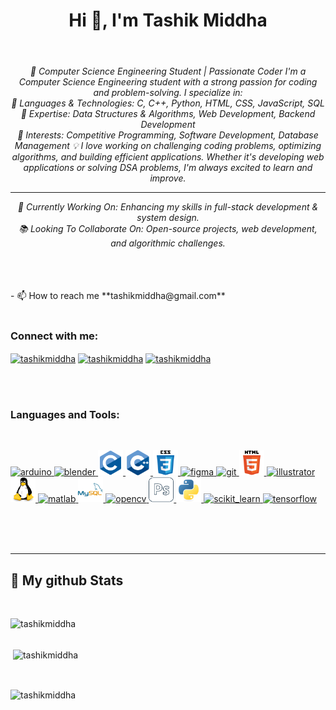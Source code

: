 <h1 align="center">Hi 👋, I'm Tashik Middha</h1>
<br>
<h6 align="center">🚀 Computer Science Engineering Student | Passionate Coder I'm a Computer Science Engineering student with a strong passion for coding and problem-solving. I specialize in: <br>🔹 Languages & Technologies: C, C++, Python, HTML, CSS, JavaScript, SQL <br>🔹 Expertise: Data Structures & Algorithms, Web Development, Backend Development <br>🔹 Interests: Competitive Programming, Software Development, Database Management 💡 I love working on challenging coding problems, optimizing algorithms, and building efficient applications. Whether it's developing web applications or solving DSA problems, I'm always excited to learn and improve.<br><hr> 📌 Currently Working On: Enhancing my skills in full-stack development & system design. <br>📚 Looking To Collaborate On: Open-source projects, web development, and algorithmic challenges.</h6>
<br>
<br>
- 📫 How to reach me **tashikmiddha@gmail.com**
<br>
<br>
<h3 align="left">Connect with me:</h3>
<p align="left">
<a href="https://linkedin.com/in/tashikmiddha" target="blank"><img align="center" src="https://raw.githubusercontent.com/rahuldkjain/github-profile-readme-generator/master/src/images/icons/Social/linked-in-alt.svg" alt="tashikmiddha" height="30" width="40" /></a>
<a href="https://instagram.com/tashikmiddha" target="blank"><img align="center" src="https://raw.githubusercontent.com/rahuldkjain/github-profile-readme-generator/master/src/images/icons/Social/instagram.svg" alt="tashikmiddha" height="30" width="40" /></a>
<a href="https://www.leetcode.com/tashikmiddha" target="blank"><img align="center" src="https://raw.githubusercontent.com/rahuldkjain/github-profile-readme-generator/master/src/images/icons/Social/leet-code.svg" alt="tashikmiddha" height="30" width="40" /></a>
</p>
<br>
<br>
<h3 align="left">Languages and Tools:</h3>
<br>
<p align="left"> <a href="https://www.arduino.cc/" target="_blank" rel="noreferrer"> <img src="https://cdn.worldvectorlogo.com/logos/arduino-1.svg" alt="arduino" width="40" height="40"/> </a> <a href="https://www.blender.org/" target="_blank" rel="noreferrer"> <img src="https://download.blender.org/branding/community/blender_community_badge_white.svg" alt="blender" width="40" height="40"/> </a> <a href="https://www.cprogramming.com/" target="_blank" rel="noreferrer"> <img src="https://raw.githubusercontent.com/devicons/devicon/master/icons/c/c-original.svg" alt="c" width="40" height="40"/> </a> <a href="https://www.w3schools.com/cpp/" target="_blank" rel="noreferrer"> <img src="https://raw.githubusercontent.com/devicons/devicon/master/icons/cplusplus/cplusplus-original.svg" alt="cplusplus" width="40" height="40"/> </a> <a href="https://www.w3schools.com/css/" target="_blank" rel="noreferrer"> <img src="https://raw.githubusercontent.com/devicons/devicon/master/icons/css3/css3-original-wordmark.svg" alt="css3" width="40" height="40"/> </a> <a href="https://www.figma.com/" target="_blank" rel="noreferrer"> <img src="https://www.vectorlogo.zone/logos/figma/figma-icon.svg" alt="figma" width="40" height="40"/> </a> <a href="https://git-scm.com/" target="_blank" rel="noreferrer"> <img src="https://www.vectorlogo.zone/logos/git-scm/git-scm-icon.svg" alt="git" width="40" height="40"/> </a> <a href="https://www.w3.org/html/" target="_blank" rel="noreferrer"> <img src="https://raw.githubusercontent.com/devicons/devicon/master/icons/html5/html5-original-wordmark.svg" alt="html5" width="40" height="40"/> </a> <a href="https://www.adobe.com/in/products/illustrator.html" target="_blank" rel="noreferrer"> <img src="https://www.vectorlogo.zone/logos/adobe_illustrator/adobe_illustrator-icon.svg" alt="illustrator" width="40" height="40"/> </a> <a href="https://www.linux.org/" target="_blank" rel="noreferrer"> <img src="https://raw.githubusercontent.com/devicons/devicon/master/icons/linux/linux-original.svg" alt="linux" width="40" height="40"/> </a> <a href="https://www.mathworks.com/" target="_blank" rel="noreferrer"> <img src="https://upload.wikimedia.org/wikipedia/commons/2/21/Matlab_Logo.png" alt="matlab" width="40" height="40"/> </a> <a href="https://www.mysql.com/" target="_blank" rel="noreferrer"> <img src="https://raw.githubusercontent.com/devicons/devicon/master/icons/mysql/mysql-original-wordmark.svg" alt="mysql" width="40" height="40"/> </a> <a href="https://opencv.org/" target="_blank" rel="noreferrer"> <img src="https://www.vectorlogo.zone/logos/opencv/opencv-icon.svg" alt="opencv" width="40" height="40"/> </a> <a href="https://www.photoshop.com/en" target="_blank" rel="noreferrer"> <img src="https://raw.githubusercontent.com/devicons/devicon/master/icons/photoshop/photoshop-line.svg" alt="photoshop" width="40" height="40"/> </a> <a href="https://www.python.org" target="_blank" rel="noreferrer"> <img src="https://raw.githubusercontent.com/devicons/devicon/master/icons/python/python-original.svg" alt="python" width="40" height="40"/> </a> <a href="https://scikit-learn.org/" target="_blank" rel="noreferrer"> <img src="https://upload.wikimedia.org/wikipedia/commons/0/05/Scikit_learn_logo_small.svg" alt="scikit_learn" width="40" height="40"/> </a> <a href="https://www.tensorflow.org" target="_blank" rel="noreferrer"> <img src="https://www.vectorlogo.zone/logos/tensorflow/tensorflow-icon.svg" alt="tensorflow" width="40" height="40"/> </a> </p>
<br>
<br>
<br>
<hr>
<h2>👀 My github Stats</h2>

<br>

<p><img align="left" src="https://github-readme-stats.vercel.app/api/top-langs?username=tashikmiddha&show_icons=true&locale=en&layout=compact" alt="tashikmiddha" /></p>
<br>
<br>
<p>&nbsp;<img align="center" src="https://github-readme-stats.vercel.app/api?username=tashikmiddha&show_icons=true&locale=en" alt="tashikmiddha" /></p>
<br>
<p><img align="center" src="https://github-readme-streak-stats.herokuapp.com/?user=tashikmiddha&" alt="tashikmiddha" /></p>
